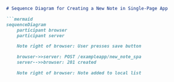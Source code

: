 
```markdown
# Sequence Diagram for Creating a New Note in Single-Page App

```mermaid
sequenceDiagram
    participant browser
    participant server

    Note right of browser: User presses save button

    browser->>server: POST /exampleapp/new_note_spa
    server-->>browser: 201 created

    Note right of browser: Note added to local list
